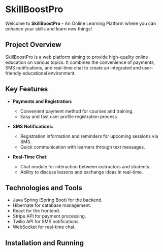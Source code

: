 # SkillBoostPro

Welcome to **SkillBoostPro** - An Online Learning Platform where you can enhance your skills and learn new things!

## Project Overview

SkillBoostPro is a web platform aiming to provide high-quality online education on various topics. It combines the convenience of payments, SMS notifications, and real-time chat to create an integrated and user-friendly educational environment.

## Key Features

- **Payments and Registration:**
  - Convenient payment method for courses and training.
  - Easy and fast user profile registration process.

- **SMS Notifications:**
  - Registration information and reminders for upcoming sessions via SMS.
  - Quick communication with learners through text messages.

- **Real-Time Chat:**
  - Chat module for interaction between instructors and students.
  - Ability to discuss lessons and exchange ideas in real-time.

## Technologies and Tools

- Java Spring (Spring Boot) for the backend.
- Hibernate for database management.
- React for the frontend.
- Stripe API for payment processing.
- Twilio API for SMS notifications.
- WebSocket for real-time chat.

## Installation and Running

